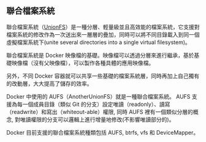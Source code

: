 ## 聯合檔案系統
聯合檔案系統（[UnionFS](http://en.wikipedia.org/wiki/UnionFS)）是一種分層、輕量級並且高效能的檔案系統，它支援對檔案系統的修改作為一次送出來一層層的疊加，同時可以將不同目錄載入到同一個虛擬檔案系統下(unite several directories into a single virtual filesystem)。

聯合檔案系統是 Docker 映像檔的基礎。映像檔可以透過分層來進行繼承，基於基礎映像檔（沒有父映像檔），可以製作各種具體的應用映像檔。

另外，不同 Docker 容器就可以共享一些基礎的檔案系統層，同時再加上自己獨有的改動層，大大提高了儲存的效率。

Docker 中使用的 AUFS（AnotherUnionFS）就是一種聯合檔案系統。 AUFS 支援為每一個成員目錄（類似 Git 的分支）設定唯讀（readonly）、讀寫（readwrite）和寫出（whiteout-able）權限, 同時 AUFS 裡有一個類似分層的概念, 對唯讀權限的分支可以邏輯上進行增量地修改(不影響唯讀部分的)。

Docker 目前支援的聯合檔案系統種類包括 AUFS, btrfs, vfs 和 DeviceMapper。
